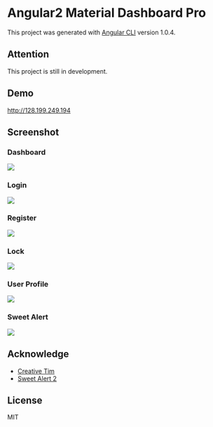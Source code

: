 # Angular2 Material Dashboard Pro

This project was generated with [Angular CLI](https://github.com/angular/angular-cli) version 1.0.4.

## Attention

This project is still in development.

## Demo

<a target="_blank">http://128.199.249.194</a>

## Screenshot

### Dashboard

![](https://github.com/wangdicoder/angular2-material-dashboard-pro/raw/master/screenshot/dashboard.png)

### Login

![](https://github.com/wangdicoder/angular2-material-dashboard-pro/raw/master/screenshot/login.png)

### Register
![](https://github.com/wangdicoder/angular2-material-dashboard-pro/raw/master/screenshot/register.png)

### Lock
![](https://github.com/wangdicoder/angular2-material-dashboard-pro/raw/master/screenshot/lock.png)

### User Profile
![](https://github.com/wangdicoder/angular2-material-dashboard-pro/raw/master/screenshot/profile.png)

### Sweet Alert
![](https://github.com/wangdicoder/angular2-material-dashboard-pro/raw/master/screenshot/sweetalert.gif)

## Acknowledge 

- [Creative Tim](https://github.com/creativetimofficial)
- [Sweet Alert 2](https://github.com/limonte/sweetalert2)

## License

MIT
